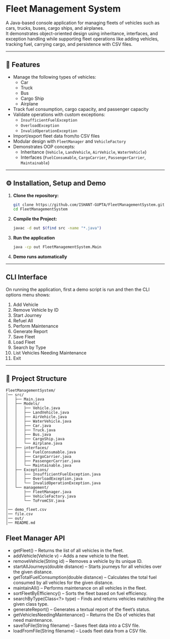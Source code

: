 # Fleet Management System

A Java-based console application for managing fleets of vehicles such as cars, trucks, buses, cargo ships, and airplanes.  
It demonstrates object-oriented design using inheritance, interfaces, and exception handling while supporting fleet operations like adding vehicles, tracking fuel, carrying cargo, and persistence with CSV files.

---

## 🚀 Features
- Manage the following types of vehicles:
  - Car
  - Truck
  - Bus
  - Cargo Ship
  - Airplane
- Track fuel consumption, cargo capacity, and passenger capacity
- Validate operations with custom exceptions:
  - `InsufficientFuelException`
  - `OverloadException`
  - `InvalidOperationException`
- Import/export fleet data from/to CSV files
- Modular design with `FleetManager` and `VehicleFactory`
- Demonstrates OOP concepts:
  - Inheritance (`Vehicle`, `LandVehicle`, `AirVehicle`, `WaterVehicle`)
  - Interfaces (`FuelConsumable`, `CargoCarrier`, `PassengerCarrier`, `Maintainable`)

---

## ⚙️ Installation, Setup and Demo

1. **Clone the repository:**
   ```bash
   git clone https://github.com/ISHANT-GUPTA/FleetManagementSystem.git
   cd FleetManagementSystem
   ```

2. **Compile the Project:**
    ```bash
    javac -d out $(find src -name "*.java")
    ```
3. **Run the application**
    ```bash
    java -cp out FleetManagementSystem.Main
    ```
4.  **Demo runs automatically**

---

## CLI Interface
On running the application, first a demo script is run and then the CLI options menu shows:

1. Add Vehicle
2. Remove Vehicle by ID
3. Start Journey
4. Refuel All
5. Perform Maintenance
6. Generate Report
7. Save Fleet
8. Load Fleet
9. Search by Type
10. List Vehicles Needing Maintenance
11. Exit

---
## 📂 Project Structure

```
FleetManagementSystem/
│── src/
│   ├── Main.java                  
│   ├── Models/                    
│   │   ├── Vehicle.java
│   │   ├── LandVehicle.java
│   │   ├── AirVehicle.java
│   │   ├── WaterVehicle.java
│   │   ├── Car.java
│   │   ├── Truck.java
│   │   ├── Bus.java
│   │   ├── CargoShip.java
│   │   └── Airplane.java
│   ├── interfaces/                
│   │   ├── FuelConsumable.java
│   │   ├── CargoCarrier.java
│   │   ├── PassengerCarrier.java
│   │   └── Maintainable.java
│   ├── Exceptions/                
│   │   ├── InsufficientFuelException.java
│   │   ├── OverloadException.java
│   │   └── InvalidOperationException.java
│   └── management/                
│       ├── FleetManager.java
│       ├── VehicleFactory.java
│       └── ToFromCSV.java
│
│── demo_fleet.csv                 
│── file.csv                      
│── out/                          
│── README.md                     
```

## Fleet Manager API
- getFleet() – Returns the list of all vehicles in the fleet.
- addVehicle(Vehicle v) – Adds a new vehicle to the fleet.
- removeVehicle(String id) – Removes a vehicle by its unique ID.
- startAllJourneys(double distance) – Starts journeys for all vehicles over the given distance.
- getTotalFuelConsumption(double distance) – Calculates the total fuel consumed by all vehicles for the given distance.
- maintainAll() – Performs maintenance on all vehicles in the fleet.
- sortFleetByEfficiency() – Sorts the fleet based on fuel efficiency.
- searchByType(Class<?> type) – Finds and returns vehicles matching the given class type.
- generateReport() – Generates a textual report of the fleet’s status.
- getVehiclesNeedingMaintenance() – Returns the IDs of vehicles that need maintenance.
- saveToFile(String filename) – Saves fleet data into a CSV file.
- loadFromFile(String filename) – Loads fleet data from a CSV file.
